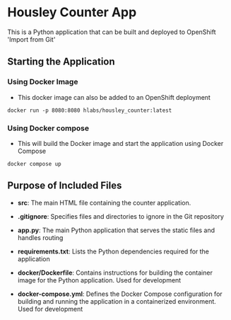 # Housley Counter App

This is a Python application that can be built and deployed to OpenShift 'Import from Git'


## Starting the Application ##
### Using Docker Image ###
- This docker image can also be added to an OpenShift deployment
```
docker run -p 8080:8080 hlabs/housley_counter:latest
```


### Using Docker compose ###
- This will build the Docker image and start the application using Docker Compose
```
docker compose up
```


## Purpose of Included Files ##
- **src**: The main HTML file containing the counter application.
- **.gitignore**: Specifies files and directories to ignore in the Git repository
- **app.py**: The main Python application that serves the static files and handles routing
- **requirements.txt**: Lists the Python dependencies required for the application

- **docker/Dockerfile**: Contains instructions for building the container image for the Python application. Used for development
- **docker-compose.yml**: Defines the Docker Compose configuration for building and running the application in a containerized environment. Used for development
